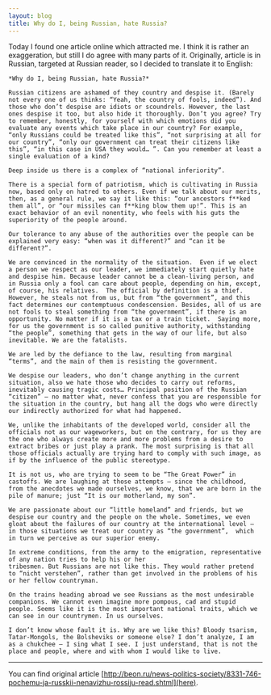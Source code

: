 ```yaml
---
layout: blog
title: Why do I, being Russian, hate Russia?
---
```


Today I found one article online which attracted me. I think it is rather an exaggeration, but still I do agree with many parts of it.
Originally, article is in Russian, targeted at Russian reader, so I decided to translate it to English:

	*Why do I, being Russian, hate Russia?*

	Russian citizens are ashamed of they country and despise it. (Barely not every one of us thinks: “Yeah, the country of fools, indeed”). And those who don’t despise are idiots or scoundrels. However, the last ones despise it too, but also hide it thoroughly. Don’t you agree? Try to remember, honestly, for yourself with which emotions did you evaluate any events which take place in our country? For example, “only Russians could be treated like this”, “not surprising at all for our country”, “only our government can treat their citizens like this”, “in this case in USA they would… ”. Can you remember at least a single evaluation of a kind?

	Deep inside us there is a complex of “national inferiority”.

	There is a special form of patriotism, which is cultivating in Russia now, based only on hatred to others. Even if we talk about our merits, then, as a general rule, we say it like this: “our ancestors f**ked them all”, or “our missiles can f**king blow them up!”. This is an exact behavior of an evil nonentity, who feels with his guts the superiority of the people around. 

	Our tolerance to any abuse of the authorities over the people can be explained very easy: “when was it different?” and “can it be different?”.

	We are convinced in the normality of the situation.  Even if we elect a person we respect as our leader, we immediately start quietly hate and despise him. Because leader cannot be a clean-living person, and in Russia only a fool can care about people, depending on him, except, of course, his relatives.  The official by definition is a thief. However, he steals not from us, but from “the government”, and this fact determines our contemptuous condescension. Besides, all of us are not fools to steal something from “the government”, if there is an opportunity. No matter if it is a tax or a train ticket.  Saying more, for us the government is so called punitive authority, withstanding “the people”, something that gets in the way of our life, but also inevitable. We are the fatalists. 

	We are led by the defiance to the law, resulting from marginal “terms”, and the main of them is resisting the government.

	We despise our leaders, who don’t change anything in the current situation, also we hate those who decides to carry out reforms, inevitably causing tragic costs… Principal position of the Russian “citizen” – no matter what, never confess that you are responsible for the situation in the country, but hang all the dogs who were directly our indirectly authorized for what had happened. 

	We, unlike the inhabitants of the developed world, consider all the officials not as our wageworkers, but on the contrary, for us they are the one who always create more and more problems from a desire to extract bribes or just play a prank. The most surprising is that all those officials actually are trying hard to comply with such image, as if by the influence of the public stereotype. 

	It is not us, who are trying to seem to be “The Great Power” in castoffs. We are laughing at those attempts – since the childhood, from the anecdotes we made ourselves, we know, that we are born in the pile of manure; just “It is our motherland, my son”. 

	We are passionate about our “little homeland” and friends, but we despise our country and the people on the whole. Sometimes, we even gloat about the failures of our country at the international level – in those situations we treat our country as “the government”,  which in turn we perceive as our superior enemy. 

	In extreme conditions, from the army to the emigration, representative of any nation tries to help his or her 
	tribesmen. But Russians are not like this. They would rather pretend to “nicht verstehen”, rather than get involved in the problems of his or her fellow countryman.

	On the trains heading abroad we see Russians as the most undesirable companions. We cannot even imagine more pompous, cad and stupid people. Seems like it is the most important national traits, which we can see in our countrymen. In us ourselves. 

	I don’t know whose fault it is. Why are we like this? Bloody tsarism, Tatar-Mongols, the Bolsheviks or someone else? I don’t analyze, I am as a chukchee – I sing what I see. I just understand, that is not the place and people, where and with whom I would like to live.  

---

You can find original article [http://beon.ru/news-politics-society/8331-746-pochemu-ja-russkii-nenavizhu-rossiju-read.shtml](here). 